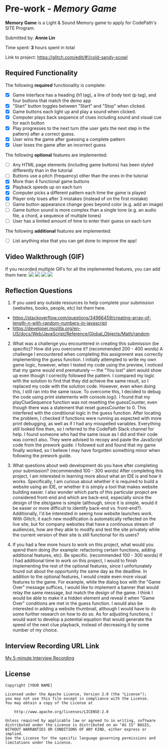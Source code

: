 # Pre-work - *Memory Game*

**Memory Game** is a Light & Sound Memory game to apply for CodePath's SITE Program. 

Submitted by: **Annie Lin**

Time spent: **3** hours spent in total

Link to project: https://glitch.com/edit/#!/cold-sandy-scowl

## Required Functionality

The following **required** functionality is complete:

* [x] Game interface has a heading (h1 tag), a line of body text (p tag), and four buttons that match the demo app
* [x] "Start" button toggles between "Start" and "Stop" when clicked. 
* [x] Game buttons each light up and play a sound when clicked. 
* [x] Computer plays back sequence of clues including sound and visual cue for each button
* [x] Play progresses to the next turn (the user gets the next step in the pattern) after a correct guess. 
* [x] User wins the game after guessing a complete pattern
* [x] User loses the game after an incorrect guess

The following **optional** features are implemented:

* [ ] Any HTML page elements (including game buttons) has been styled differently than in the tutorial
* [ ] Buttons use a pitch (frequency) other than the ones in the tutorial
* [x] More than 4 functional game buttons
* [x] Playback speeds up on each turn
* [x] Computer picks a different pattern each time the game is played
* [x] Player only loses after 3 mistakes (instead of on the first mistake)
* [ ] Game button appearance change goes beyond color (e.g. add an image)
* [ ] Game button sound is more complex than a single tone (e.g. an audio file, a chord, a sequence of multiple tones)
* [ ] User has a limited amount of time to enter their guess on each turn

The following **additional** features are implemented:

- [ ] List anything else that you can get done to improve the app!

## Video Walkthrough (GIF)

If you recorded multiple GIFs for all the implemented features, you can add them here:
![](https://media.giphy.com/media/ykD0YCFhmM8h6niy4j/giphy.gif)
![](https://media.giphy.com/media/qPgxOWWVoLgzDIblWI/giphy.gif)
![](https://media.giphy.com/media/tyU3lVHroC6VB8Wi2j/giphy.gif)
![](gif4-link-here)

## Reflection Questions
1. If you used any outside resources to help complete your submission (websites, books, people, etc) list them here. 
- https://stackoverflow.com/questions/34966459/creating-array-of-length-n-with-random-numbers-in-javascript
- https://developer.mozilla.org/en-US/docs/Web/JavaScript/Reference/Global_Objects/Math/random

2. What was a challenge you encountered in creating this submission (be specific)? How did you overcome it? (recommended 200 - 400 words) 
A challenge I encountered when completing this assignment was correctly implementing the guess function. I initially attempted to write my own game logic, however, when I tested my code using the preview, I noticed that my game would end prematurely — the "You lost" alert would show up even though I correctly followed the pattern. I compared my logic with the solution to find that they did achieve the same result, so I replaced my code with the solution code. However, even when doing this, I still ran into the same issue. To overcome this, I decided to debug the code using print statements with console.log(). I found that my playClueSequence function was not resetting the guessCounter, even though there was a statement that reset guessCounter to 0. This interfered with the conditional logic in the guess function. After locating the problem, I checked if functions were running as expected with more print debugging, as well as if I had any misspelled variables. Everything still looked fine then, so I referred to the CodePath Slack channel for help. I found someone who had the same issue as I did and their code was correct also. They were advised to recopy and paste the JavaScript code from the prework guide. I followed suit and found that my game finally worked, so I believe I may have forgotten something minor when following the prework guide.

3. What questions about web development do you have after completing your submission? (recommended 100 - 300 words) 
After completing this project, I am interested in learning more about what an IDE is and how it works. Specifically, I am curious about whether it is required to build a website using an IDE, or whether it is simply a tool that makes website building easier. I also wonder which parts of this particular project are considered front-end and which are back-end, especially since the design of the site/game is simple (although, since it is simple, would it be easier or more difficult to identify back-end vs. front-end?). Additionally, I'd be interested in seeing how website launches work. With Glitch, it each new modification is automatically reflected on the live site, but for company websites that have a continuous stream of audiences, how are they able to modify and test the site privately while the current version of their site is still functional for its users? 


4. If you had a few more hours to work on this project, what would you spend them doing (for example: refactoring certain functions, adding additional features, etc). Be specific. (recommended 100 - 300 words) 
If I had additional time to work on this project, I would to finish implementing the rest of the optional features, since I unfortunately found out about the opportunity the same day as the deadline. In addition to the optional features, I would create even more visual features to the game. For example, while the dialog box with the "Game Over" message suffices, I would like to implement a banner that would relay the same message, but match the design of the game. I think I would be able to make it a hidden element and reveal it when "Game Over" conditions are met in the guess function. I would also be interested in adding a website thumbnail, although I would have to do some further research on how to do so. As for adjusting functions, I would want to develop a potential equation that would generate the speed of the next clue playback, instead of decreasing it by some number of my choice.



## Interview Recording URL Link

[My 5-minute Interview Recording](your-link-here)


## License

    Copyright [YOUR NAME]

    Licensed under the Apache License, Version 2.0 (the "License");
    you may not use this file except in compliance with the License.
    You may obtain a copy of the License at

        http://www.apache.org/licenses/LICENSE-2.0

    Unless required by applicable law or agreed to in writing, software
    distributed under the License is distributed on an "AS IS" BASIS,
    WITHOUT WARRANTIES OR CONDITIONS OF ANY KIND, either express or implied.
    See the License for the specific language governing permissions and
    limitations under the License.
